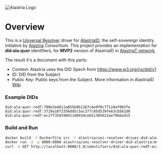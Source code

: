 ![Alastria Logo](https://alastria.io/wp-content/uploads/2018/09/Marca-Alastria-Principal-H-1-300x90.png)


# Overview

This is a [Universal Resolver](https://github.com/decentralized-identity/universal-resolver/) driver for [AlastriaID](https://github.com/alastria/alastria-identity/wiki), the self-sovereign identity initiative by [Alastria](https://alastria.io/) Consortium. This project provides an implementation for **did:ala:quor** identifiers, for **MVP2** version of AlastriaID in [AlastriaT network](https://github.com/alastria/alastria-node-quorum).

The result it's a document with this parts:

 - Context: Alastria uses the DID Spech from https://www.w3.org/ns/did/v1
 - ID: DID from the Subject
 - Public Key: Public keys from the Subject. More information in AlastriaID [Wiki](https://github.com/alastria/alastria-identity/wiki/Alastria-DID-Method-Specification#223-public-keys)

### Example DIDs

```
did:ala:quor:redT:706b3e4611a855b8b1267c4e9f0c77124af003fe
did:ala:quor:redT:3729a1872356dd5c5ac377c85d539fe63cb561d8
did:ala:quor:redT:ec27f358fd0d11d8934ceb51305622ae79b6ad15
```
### Build and Run

```sh
docker build -f Dockerfile src -t alastria/uni-resolver-driver-did-alastria:mvp2
docker run -d -p 8080:8080 alastria/uni-resolver-driver-did-alastria:mvp2
curl -X GET http://localhost:8080/1.0/identifiers/did:ala:quor:redT:ec27f358fd0d11d8934ceb51305622ae79b6ad15
```